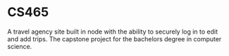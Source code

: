 # CS465
A travel agency site built in node with the ability to securely log in to edit and add trips.
The capstone project for the bachelors degree in computer science.
